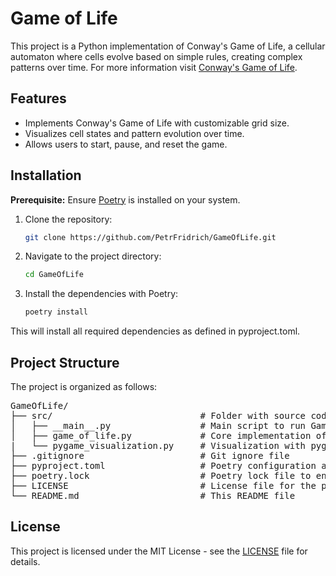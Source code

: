 # Game of Life

This project is a Python implementation of Conway's Game of Life, a cellular automaton where cells evolve based on simple rules, creating complex patterns over time. For more information visit [Conway's Game of Life](https://en.wikipedia.org/wiki/Conway%27s_Game_of_Life).

## Features

- Implements Conway's Game of Life with customizable grid size.
- Visualizes cell states and pattern evolution over time.
- Allows users to start, pause, and reset the game.

## Installation

**Prerequisite:** Ensure [Poetry](https://python-poetry.org/docs/#installation) is installed on your system.

1. Clone the repository:
   ```bash
   git clone https://github.com/PetrFridrich/GameOfLife.git
   ```
2.  Navigate to the project directory:
    ```bash
    cd GameOfLife
    ```
3. Install the dependencies with Poetry:
    ```bash 
    poetry install
    ```
This will install all required dependencies as defined in pyproject.toml.

## Project Structure

The project is organized as follows:

<pre>
GameOfLife/
├── src/                            # Folder with source codes
│   ├── __main__.py                 # Main script to run Game of Life
│   ├── game_of_life.py             # Core implementation of Game of Life
|   └── pygame_visualization.py     # Visualization with pygame.
├── .gitignore                      # Git ignore file
├── pyproject.toml                  # Poetry configuration and dependencies
├── poetry.lock                     # Poetry lock file to ensure consistent dependencies
├── LICENSE                         # License file for the project
└── README.md                       # This README file
</pre>

## License

This project is licensed under the MIT License - see the [LICENSE](LICENSE) file for details.